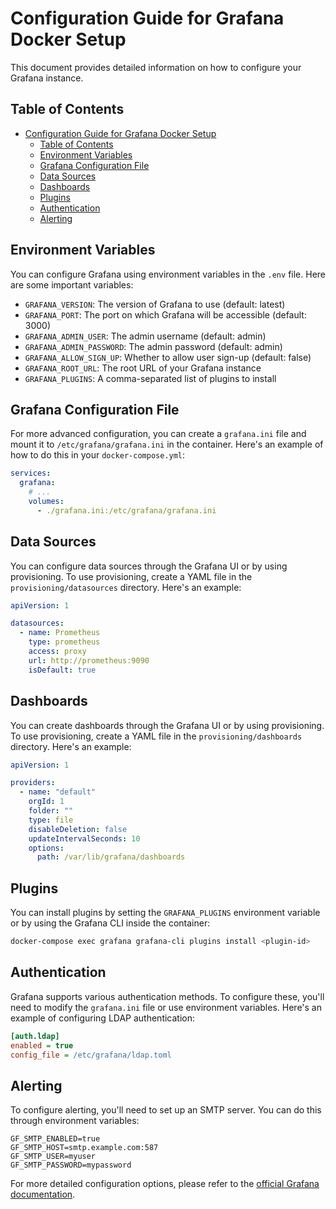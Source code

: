 # Configuration Guide for Grafana Docker Setup

This document provides detailed information on how to configure your Grafana instance.

## Table of Contents

- [Configuration Guide for Grafana Docker Setup](#configuration-guide-for-grafana-docker-setup)
  - [Table of Contents](#table-of-contents)
  - [Environment Variables](#environment-variables)
  - [Grafana Configuration File](#grafana-configuration-file)
  - [Data Sources](#data-sources)
  - [Dashboards](#dashboards)
  - [Plugins](#plugins)
  - [Authentication](#authentication)
  - [Alerting](#alerting)

## Environment Variables

You can configure Grafana using environment variables in the `.env` file. Here are some important variables:

- `GRAFANA_VERSION`: The version of Grafana to use (default: latest)
- `GRAFANA_PORT`: The port on which Grafana will be accessible (default: 3000)
- `GRAFANA_ADMIN_USER`: The admin username (default: admin)
- `GRAFANA_ADMIN_PASSWORD`: The admin password (default: admin)
- `GRAFANA_ALLOW_SIGN_UP`: Whether to allow user sign-up (default: false)
- `GRAFANA_ROOT_URL`: The root URL of your Grafana instance
- `GRAFANA_PLUGINS`: A comma-separated list of plugins to install

## Grafana Configuration File

For more advanced configuration, you can create a `grafana.ini` file and mount it to `/etc/grafana/grafana.ini` in the container. Here's an example of how to do this in your `docker-compose.yml`:

```yaml
services:
  grafana:
    # ...
    volumes:
      - ./grafana.ini:/etc/grafana/grafana.ini
```

## Data Sources

You can configure data sources through the Grafana UI or by using provisioning. To use provisioning, create a YAML file in the `provisioning/datasources` directory. Here's an example:

```yaml
apiVersion: 1

datasources:
  - name: Prometheus
    type: prometheus
    access: proxy
    url: http://prometheus:9090
    isDefault: true
```

## Dashboards

You can create dashboards through the Grafana UI or by using provisioning. To use provisioning, create a YAML file in the `provisioning/dashboards` directory. Here's an example:

```yaml
apiVersion: 1

providers:
  - name: "default"
    orgId: 1
    folder: ""
    type: file
    disableDeletion: false
    updateIntervalSeconds: 10
    options:
      path: /var/lib/grafana/dashboards
```

## Plugins

You can install plugins by setting the `GRAFANA_PLUGINS` environment variable or by using the Grafana CLI inside the container:

```bash
docker-compose exec grafana grafana-cli plugins install <plugin-id>
```

## Authentication

Grafana supports various authentication methods. To configure these, you'll need to modify the `grafana.ini` file or use environment variables. Here's an example of configuring LDAP authentication:

```ini
[auth.ldap]
enabled = true
config_file = /etc/grafana/ldap.toml
```

## Alerting

To configure alerting, you'll need to set up an SMTP server. You can do this through environment variables:

```
GF_SMTP_ENABLED=true
GF_SMTP_HOST=smtp.example.com:587
GF_SMTP_USER=myuser
GF_SMTP_PASSWORD=mypassword
```

For more detailed configuration options, please refer to the [official Grafana documentation](https://grafana.com/docs/grafana/latest/setup-grafana/configure-grafana/).
